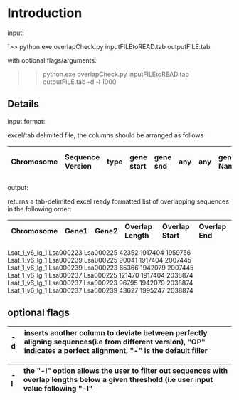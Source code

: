 # Introduction #

input:

`>> python.exe overlapCheck.py inputFILEtoREAD.tab outputFILE.tab

with optional flags/arguments:

>> python.exe overlapCheck.py inputFILEtoREAD.tab outputFILE.tab -d -l 1000
## Details ##

input format:

excel/tab delimited file, the columns should be arranged as follows

|Chromosome|Sequence Version|type|gene start|gene snd|any|any|gene Name|Old Sequence Version|
|:---------|:---------------|:---|:---------|:-------|:--|:--|:--------|:-------------------|

output:

returns a tab-delimited excel ready formatted list of overlapping sequences in the following order:

|Chromosome|Gene1|Gene2|Overlap Length|Overlap Start|Overlap End|
|:---------|:----|:----|:-------------|:------------|:----------|

Lsat\_1\_v6\_lg\_1  Lsa000223       Lsa000225       42352   1917404 1959756
Lsat\_1\_v6\_lg\_1  Lsa000239       Lsa000225       90041   1917404 2007445
Lsat\_1\_v6\_lg\_1  Lsa000239       Lsa000223       65366   1942079 2007445
Lsat\_1\_v6\_lg\_1  Lsa000237       Lsa000225       121470  1917404 2038874
Lsat\_1\_v6\_lg\_1  Lsa000237       Lsa000223       96795   1942079 2038874
Lsat\_1\_v6\_lg\_1  Lsa000237       Lsa000239       43627   1995247 2038874

## optional flags ##

| -d | inserts another column to deviate between perfectly aligning  sequences(i.e from different version), "OP" indicates a perfect alignment, "-" is the default filler|
|:---|:------------------------------------------------------------------------------------------------------------------------------------------------------------------|

| -l | the "-l" option allows the user to filter out sequences with overlap lengths below a given threshold (i.e user input value following "-l" |
|:---|:------------------------------------------------------------------------------------------------------------------------------------------|

